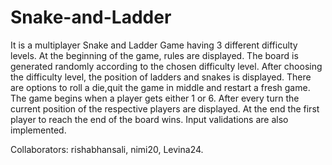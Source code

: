 # Snake-and-Ladder

It is a multiplayer Snake and Ladder Game having 3 different difficulty levels.
At the beginning of the game, rules are displayed.
The board is generated randomly according to the chosen difficulty level.
After choosing the difficulty level, the position of ladders and snakes is displayed.
There are options to roll a die,quit the game in middle and restart a fresh game.
The game begins when a player gets either 1 or 6.
After every turn the current position of the respective players are displayed.
At the end the first player to reach the end of the board wins.
Input validations are also implemented.


Collaborators: rishabhansali, nimi20, Levina24.